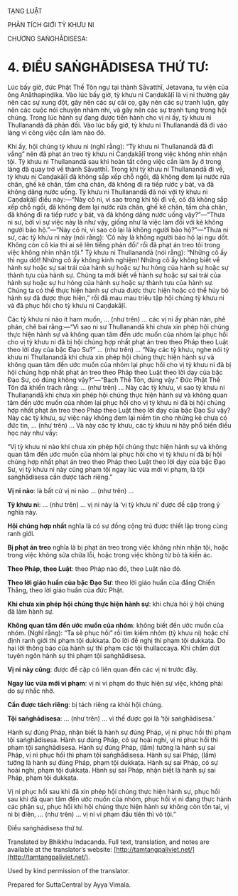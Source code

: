  

TẠNG LUẬT

PHÂN TÍCH GIỚI TỲ KHƯU NI

CHƯƠNG SAṄGHĀDISESA:

# 4\. ĐIỀU SAṄGHĀDISESA THỨ TƯ:

Lúc bấy giờ, đức Phật Thế Tôn ngự tại thành Sāvatthī, Jetavana, tu viện của ông Anāthapiṇḍika. Vào lúc bấy giờ, tỳ khưu ni Caṇḍakāḷī là vị ni thường gây nên các sự xung đột, gây nên các sự cãi cọ, gây nên các sự tranh luận, gây nên các cuộc nói chuyện nhảm nhí, và gây nên các sự tranh tụng trong hội chúng. Trong lúc hành sự đang được tiến hành cho vị ni ấy, tỳ khưu ni Thullanandā đã phản đối. Vào lúc bấy giờ, tỳ khưu ni Thullanandā đã đi vào làng vì công việc cần làm nào đó.

Khi ấy, hội chúng tỳ khưu ni (nghĩ rằng): “Tỳ khưu ni Thullanandā đã đi vắng” nên đã phạt án treo tỳ khưu ni Caṇḍakāḷī trong việc không nhìn nhận tội. Tỳ khưu ni Thullanandā sau khi hoàn tất công việc cần làm ấy ở trong làng đã quay trở về thành Sāvatthī. Trong khi tỳ khưu ni Thullanandā đi về, tỳ khưu ni Caṇḍakāḷī đã không sắp xếp chỗ ngồi, đã không đem lại nước rửa chân, ghế kê chân, tấm chà chân, đã không đi ra tiếp rước y bát, và đã không dâng nước uống. Tỳ khưu ni Thullanandā đã nói với tỳ khưu ni Caṇḍakāḷī điều này:—“Này cô ni, vì sao trong khi tôi đi về, cô đã không sắp xếp chỗ ngồi, đã không đem lại nước rửa chân, ghế kê chân, tấm chà chân, đã không đi ra tiếp rước y bát, và đã không dâng nước uống vậy?”—“Thưa ni sư, bởi vì sự việc này là như vậy, giống như là việc làm đối với kẻ không người bảo hộ.”—“Này cô ni, vì sao cô lại là không người bảo hộ?”—“Thưa ni sư, các tỳ khưu ni này (nói rằng): ‘Cô này là không người bảo hộ lại ngu dốt. Không còn cô kia thì ai sẽ lên tiếng phản đối’ rồi đã phạt án treo tôi trong việc không nhìn nhận tội.” Tỳ khưu ni Thullanandā (nói rằng): “Những cô ấy thì ngu dốt! Những cô ấy không kinh nghiệm! Những cô ấy không biết về hành sự hoặc sự sai trái của hành sự hoặc sự hư hỏng của hành sự hoặc sự thành tựu của hành sự. Chúng ta mới biết về hành sự hoặc sự sai trái của hành sự hoặc sự hư hỏng của hành sự hoặc sự thành tựu của hành sự. Chúng ta có thể thực hiện hành sự chưa được thực hiện hoặc có thể hủy bỏ hành sự đã được thực hiện,” rồi đã mau mau triệu tập hội chúng tỳ khưu ni và đã phục hồi cho tỳ khưu ni Caṇḍakāḷī.

Các tỳ khưu ni nào ít ham muốn, … (như trên) … các vị ni ấy phàn nàn, phê phán, chê bai rằng:—“Vì sao ni sư Thullanandā khi chưa xin phép hội chúng thực hiện hành sự và không quan tâm đến ước muốn của nhóm lại phục hồi cho vị tỳ khưu ni đã bị hội chúng hợp nhất phạt án treo theo Pháp theo Luật theo lời dạy của bậc Đạo Sư?” … (như trên) … “Này các tỳ khưu, nghe nói tỳ khưu ni Thullanandā khi chưa xin phép hội chúng thực hiện hành sự và không quan tâm đến ước muốn của nhóm lại phục hồi cho vị tỳ khưu ni đã bị hội chúng hợp nhất phạt án treo theo Pháp theo Luật theo lời dạy của bậc Đạo Sư, có đúng không vậy?”—“Bạch Thế Tôn, đúng vậy.” Đức Phật Thế Tôn đã khiển trách rằng: … (như trên) … Này các tỳ khưu, vì sao tỳ khưu ni Thullanandā khi chưa xin phép hội chúng thực hiện hành sự và không quan tâm đến ước muốn của nhóm lại phục hồi cho vị tỳ khưu ni đã bị hội chúng hợp nhất phạt án treo theo Pháp theo Luật theo lời dạy của bậc Đạo Sư vậy? Này các tỳ khưu, sự việc này không đem lại niềm tin cho những kẻ chưa có đức tin, … (như trên) … Và này các tỳ khưu, các tỳ khưu ni hãy phổ biến điều học này như vầy:

“Vị tỳ khưu ni nào khi chưa xin phép hội chúng thực hiện hành sự và không quan tâm đến ước muốn của nhóm lại phục hồi cho vị tỳ khưu ni đã bị hội chúng hợp nhất phạt án treo theo Pháp theo Luật theo lời dạy của bậc Đạo Sư, vị tỳ khưu ni này cũng phạm tội ngay lúc vừa mới vi phạm, là tội saṅghādisesa cần được tách riêng.”

**Vị ni nào**: là bất cứ vị ni nào … (như trên) …

**Tỳ khưu ni**: … (như trên) … vị ni này là ‘vị tỳ khưu ni’ được đề cập trong ý nghĩa này.

**Hội chúng hợp nhất** nghĩa là có sự đồng cộng trú được thiết lập trong cùng ranh giới.

**Bị phạt án treo** nghĩa là bị phạt án treo trong việc không nhìn nhận tội, hoặc trong việc không sửa chữa lỗi, hoặc trong việc không từ bỏ tà kiến ác.

**Theo Pháp, theo Luật**: theo Pháp nào đó, theo Luật nào đó.

**Theo lời giáo huấn của bậc Đạo Sư**: theo lời giáo huấn của đấng Chiến Thắng, theo lời giáo huấn của đức Phật.

**Khi chưa xin phép hội chúng thực hiện hành sự**: khi chưa hỏi ý hội chúng đã làm hành sự.

**Không quan tâm đến ước muốn của nhóm**: không biết đến ước muốn của nhóm. (Nghĩ rằng): “Ta sẽ phục hồi” rồi tìm kiếm nhóm (tỳ khưu ni) hoặc chỉ định ranh giới thì phạm tội dukkaṭa. Do lời đề nghị thì phạm tội dukkaṭa. Do hai lời thông báo của hành sự thì phạm các tội thullaccaya. Khi chấm dứt tuyên ngôn hành sự thì phạm tội saṅghādisesa.

**Vị ni này cũng**: được đề cập có liên quan đến các vị ni trước đây.

**Ngay lúc vừa mới vi phạm**: vị ni vi phạm do thực hiện sự việc, không phải do sự nhắc nhở.

**Cần được tách riêng**: bị tách riêng ra khỏi hội chúng.

**Tội saṅghādisesa**: … (như trên) … vì thế được gọi là ‘tội saṅghādisesa.’

Hành sự đúng Pháp, nhận biết là hành sự đúng Pháp, vị ni phục hồi thì phạm tội saṅghādisesa. Hành sự đúng Pháp, có sự hoài nghi, vị ni phục hồi thì phạm tội saṅghādisesa. Hành sự đúng Pháp, (lầm) tưởng là hành sự sai Pháp, vị ni phục hồi thì phạm tội saṅghādisesa. Hành sự sai Pháp, (lầm) tưởng là hành sự đúng Pháp, phạm tội dukkaṭa. Hành sự sai Pháp, có sự hoài nghi, phạm tội dukkaṭa. Hành sự sai Pháp, nhận biết là hành sự sai Pháp, phạm tội dukkaṭa.

Vị ni phục hồi sau khi đã xin phép hội chúng thực hiện hành sự, phục hồi sau khi đã quan tâm đến ước muốn của nhóm, phục hồi vị ni đang thực hành các phận sự, phục hồi khi hội chúng thực hiện hành sự không còn tồn tại, vị ni bị điên, … (như trên) … vị ni vi phạm đầu tiên thì vô tội.”

Điều saṅghādisesa thứ tư.

Translated by Bhikkhu Indacanda. Full text, translation, and notes are available at the translator’s website: [http://tamtangpaliviet.net/](http://tamtangpaliviet.net/).

Used by kind permission of the translator.

Prepared for SuttaCentral by Ayya Vimala.